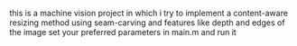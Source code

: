 this is a machine vision project in which i try to implement a content-aware resizing method using seam-carving and features like depth and edges of the image
set your preferred parameters in main.m and run it
